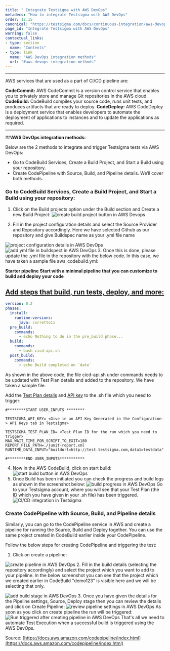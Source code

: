 ```yaml
---
title: " Integrate Testsigma with AWS DevOps"
metadecs: "How to integrate Testsigma with AWS DevOps" 
order: 12.15
canonical: "https://testsigma.com/docs/continuous-integration/aws-devops/"
page_id: "Integrate Testsigma with AWS DevOps"
warning: false
contextual_links:
- type: section
  name: "Contents"
- type: link
  name: "AWS DevOps integration methods"
  url: "#aws-devops-integration-methods"
---
```


---

AWS services that are used as a part of CI/CD pipeline are:

**CodeCommit:** AWS CodeCommit is a version control service that enables you to privately store and manage Git repositories in the AWS cloud.
**CodeBuild:** CodeBuild compiles your source code, runs unit tests, and produces artifacts that are ready to deploy.
**CodeDeploy:** AWS CodeDeploy is a deployment service that enables developers to automate the deployment of applications to instances and to update the applications as required.

 
---
##**AWS DevOps integration methods:**

Below are the 2 methods to integrate and trigger Testsigma tests via AWS DevOps:

  * Go to CodeBuild Services, Create a Build Project, and Start a Build using your repository.
  * Create CodePipeline with Source, Build, and Pipeline details.
We’ll cover both methods.
 
### **Go to CodeBuild Services, Create a Build Project, and Start a Build using your repository:**

 
1. Click on the Build projects option under the Build section and Create a new Build Project:
 ![create build project button in AWS Devops](https://docs.testsigma.com/images/aws-devops/create-build-project-aws-devops.png
 )


2. Fill in the project configuration details and select the Source Provider and Repository accordingly. Here we have selected Github as our repository and give Buildspec name as your .yml file name 

![project configuration details in AWS DevOps](https://docs.testsigma.com/images/aws-devops/project-configuration-details-aws-devops.png)
![add yml file in buildspect in AWS DevOps](https://docs.testsigma.com/images/aws-devops/buildspec-yml-aws-devops.png)
3. Once this is done, please update the .yml file in the repository with the below code. In this case, we have taken a sample file aws_codebuild.yml:
 
**Starter pipeline**
**Start with a minimal pipeline that you can customize to build and deploy your code**
## [Add steps that build, run tests, deploy, and more:](#)

```yaml
version: 0.2
phases:
  install:
    runtime-versions:
      java: corretto11
  pre_build:
    commands:
      - echo Nothing to do in the pre_build phase...
  build:
    commands:
      - bash cicd-api.sh
  post_build:
    commands:
      - echo Build completed on `date`
```
 
As shown in the above code, the file cicd-api.sh under commands needs to be updated with Test Plan details and added to the repository. We have taken a sample file.

Add the [Test Plan details](https://testsigma.com/docs/continuous-integration/get-test-plan-details/) and [API key](https://testsigma.com/docs/configuration/api-keys/) to the .sh file which you need to trigger:
 
```shell
#********START USER_INPUTS ********

TESTSIGMA_API_KEY= <Give in an API Key Generated in the Configuration-> API Keys tab in Testsigma>

TESTSIGMA_TEST_PLAN_ID= <Test Plan ID for the run which you need to trigger>
MAX_WAIT_TIME_FOR_SCRIPT_TO_EXIT=180
REPORT_FILE_PATH=./junit-report.xml
RUNTIME_DATA_INPUT="buildurl=http://test.testsigma.com,data1=testdata"

#********END USER_INPUTS***********
```


 
4. Now in the AWS CodeBuild, click on start build:
 ![start build button in AWS DevOps](https://docs.testsigma.com/images/aws-devops/start-build-button-aws-devops.png)
5. Once Build has been initiated you can check the progress and build logs as shown in the screenshot below:
 ![build progress in AWS DevOps](https://docs.testsigma.com/images/aws-devops/build-progress-aws-devops.png)
Go to your Testsigma account, where you will see that your Test Plan (the ID which you have given in your .sh file) has been triggered.
![CI/CD integration in Testsigma](https://s3.amazonaws.com/static-docs.testsigma.com/new_images/continuous-integration/aws-devops/cicd-integration-testsigma.png)

### Create CodePipeline with Source, Build, and Pipeline details
 
Similarly, you can go to the CodePipeline service in AWS and create a pipeline for running the Source, Build and Deploy together. You can use the same project created in CodeBuild earlier inside your CodePipeline. 
 
Follow the below steps for creating CodePipeline and triggering the test:
 
1. Click on create a pipeline:
 
![create pipeline in AWS DevOps](https://docs.testsigma.com/images/aws-devops/create-pipeline-aws-devops.png)
 2. Fill in the build details (selecting the repository accordingly) and select the project which you want to add to your pipeline. In the below screenshot you can see that the project which we created earlier in CodeBuild "demo123" is visible here and we will be selecting that only.

![add build stage in AWS DevOps](https://docs.testsigma.com/images/aws-devops/add-build-stage-aws-devops.png)
3. Once you have given the details for the Pipeline settings, Source, Deploy stage then you can review the details and click on Create Pipeline:
![review pipeline settings in AWS DevOps](https://docs.testsigma.com/images/aws-devops/pipeline-settings-review-aws-devops.png)
As soon as you click on create pipeline the run will be triggered:
![Run triggered after creating pipeline in AWS DevOps](https://docs.testsigma.com/images/aws-devops/create-pipeline-run-triggered-aws-devops.png)
That's all we need to automate Test Execution when a successful build is triggered using the AWS DevOps.

 Source: [https://docs.aws.amazon.com/codepipeline/index.html](https://docs.aws.amazon.com/codepipeline/index.html)
 


 
